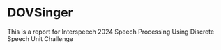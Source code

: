 # DOVSinger
This is a report for Interspeech 2024 Speech Processing Using Discrete Speech Unit Challenge
